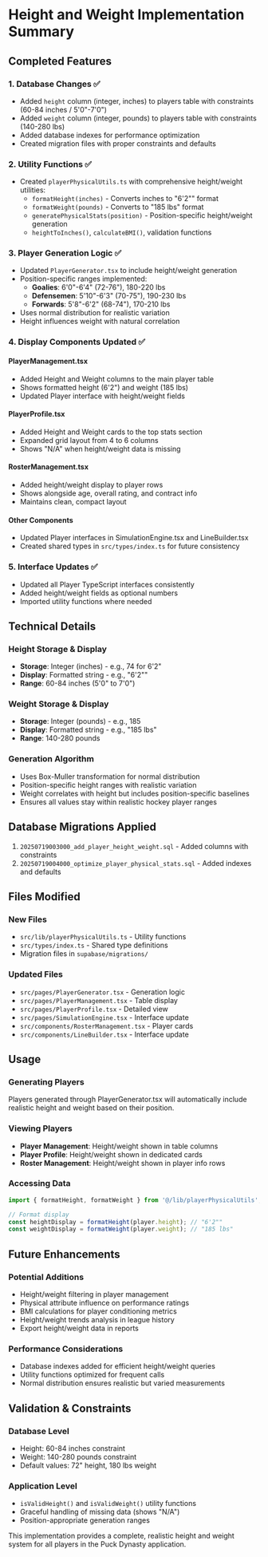 # Height and Weight Implementation Summary

## Completed Features

### 1. Database Changes ✅
- Added `height` column (integer, inches) to players table with constraints (60-84 inches / 5'0"-7'0")
- Added `weight` column (integer, pounds) to players table with constraints (140-280 lbs)
- Added database indexes for performance optimization
- Created migration files with proper constraints and defaults

### 2. Utility Functions ✅
- Created `playerPhysicalUtils.ts` with comprehensive height/weight utilities:
  - `formatHeight(inches)` - Converts inches to "6'2"" format
  - `formatWeight(pounds)` - Converts to "185 lbs" format
  - `generatePhysicalStats(position)` - Position-specific height/weight generation
  - `heightToInches()`, `calculateBMI()`, validation functions

### 3. Player Generation Logic ✅
- Updated `PlayerGenerator.tsx` to include height/weight generation
- Position-specific ranges implemented:
  - **Goalies**: 6'0"-6'4" (72-76"), 180-220 lbs
  - **Defensemen**: 5'10"-6'3" (70-75"), 190-230 lbs  
  - **Forwards**: 5'8"-6'2" (68-74"), 170-210 lbs
- Uses normal distribution for realistic variation
- Height influences weight with natural correlation

### 4. Display Components Updated ✅

#### PlayerManagement.tsx
- Added Height and Weight columns to the main player table
- Shows formatted height (6'2") and weight (185 lbs)
- Updated Player interface with height/weight fields

#### PlayerProfile.tsx  
- Added Height and Weight cards to the top stats section
- Expanded grid layout from 4 to 6 columns
- Shows "N/A" when height/weight data is missing

#### RosterManagement.tsx
- Added height/weight display to player rows
- Shows alongside age, overall rating, and contract info
- Maintains clean, compact layout

#### Other Components
- Updated Player interfaces in SimulationEngine.tsx and LineBuilder.tsx
- Created shared types in `src/types/index.ts` for future consistency

### 5. Interface Updates ✅
- Updated all Player TypeScript interfaces consistently
- Added height/weight fields as optional numbers
- Imported utility functions where needed

## Technical Details

### Height Storage & Display
- **Storage**: Integer (inches) - e.g., 74 for 6'2"
- **Display**: Formatted string - e.g., "6'2""
- **Range**: 60-84 inches (5'0" to 7'0")

### Weight Storage & Display  
- **Storage**: Integer (pounds) - e.g., 185
- **Display**: Formatted string - e.g., "185 lbs"
- **Range**: 140-280 pounds

### Generation Algorithm
- Uses Box-Muller transformation for normal distribution
- Position-specific height ranges with realistic variation
- Weight correlates with height but includes position-specific baselines
- Ensures all values stay within realistic hockey player ranges

## Database Migrations Applied

1. `20250719003000_add_player_height_weight.sql` - Added columns with constraints
2. `20250719004000_optimize_player_physical_stats.sql` - Added indexes and defaults

## Files Modified

### New Files
- `src/lib/playerPhysicalUtils.ts` - Utility functions
- `src/types/index.ts` - Shared type definitions
- Migration files in `supabase/migrations/`

### Updated Files
- `src/pages/PlayerGenerator.tsx` - Generation logic
- `src/pages/PlayerManagement.tsx` - Table display
- `src/pages/PlayerProfile.tsx` - Detailed view
- `src/pages/SimulationEngine.tsx` - Interface update
- `src/components/RosterManagement.tsx` - Player cards
- `src/components/LineBuilder.tsx` - Interface update

## Usage

### Generating Players
Players generated through PlayerGenerator.tsx will automatically include realistic height and weight based on their position.

### Viewing Players
- **Player Management**: Height/weight shown in table columns
- **Player Profile**: Height/weight shown in dedicated cards
- **Roster Management**: Height/weight shown in player info rows

### Accessing Data
```typescript
import { formatHeight, formatWeight } from '@/lib/playerPhysicalUtils';

// Format display
const heightDisplay = formatHeight(player.height); // "6'2""
const weightDisplay = formatWeight(player.weight); // "185 lbs"
```

## Future Enhancements

### Potential Additions
- Height/weight filtering in player management
- Physical attribute influence on performance ratings
- BMI calculations for player conditioning metrics
- Height/weight trends analysis in league history
- Export height/weight data in reports

### Performance Considerations
- Database indexes added for efficient height/weight queries
- Utility functions optimized for frequent calls
- Normal distribution ensures realistic but varied measurements

## Validation & Constraints

### Database Level
- Height: 60-84 inches constraint
- Weight: 140-280 pounds constraint
- Default values: 72" height, 180 lbs weight

### Application Level
- `isValidHeight()` and `isValidWeight()` utility functions
- Graceful handling of missing data (shows "N/A")
- Position-appropriate generation ranges

This implementation provides a complete, realistic height and weight system for all players in the Puck Dynasty application.
